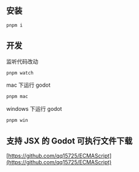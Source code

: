 ## 安装

```sh
pnpm i
```

## 开发

监听代码改动

```sh
pnpm watch
```

mac 下运行 godot

```sh
pnpm mac
```

windows 下运行 godot

```sh
pnpm win
```

## 支持 JSX 的 Godot 可执行文件下载

[https://github.com/qq15725/ECMAScript](https://github.com/qq15725/ECMAScript)

